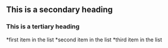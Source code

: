 ## This is a secondary heading
### This is a tertiary heading

*first item in the list
*second item in the list
*third item in the list

